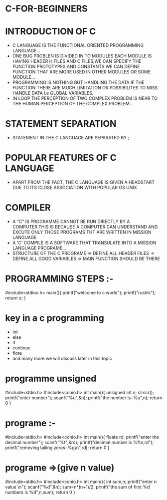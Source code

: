 # C-FOR-BEGINNERS

# INTRODUCTION OF C
* C LANGUAGE IS THE FUNCTIONAL ORIENTED PROGRAMMING LANGUAGE...
* ONE BUG PROBLEN IS DIVIDED IN TO MODULES EACH MODULE IS HAVING HEADER H FILES AND C FILES,WE CAN SPECIFY THE FUNCTION PROTOTYPES,AND CONSTANTS WE CAN DEFINE FUNCTION THAT ARE   MORE USED IN OTHER MODULES OR SOME MODULE...
* PROGRAMMING IS NOTHING BUT HANDLING THE DATA IF THE FUNCTION THERE ARE MUCH LIMITATION OR POSSIBILITES TO MISS HANDLE DATA I.e GLOBAL VARIABLES..
* IN LOOP THE PERCEPTION OF TWO COMPLEX PROBLEM IS NEAR TO THE HUMAN PERCEPTION OF THE COMPLEX PROBLEM..
# STATEMENT SEPARATION
* STATEMENT IN THE C LANGUAGE ARE SEPARATED BY ;
# POPULAR FEATURES OF C LANGUAGE
* APART FROM THE FACT, THE C LANGUAGE IS GIVEN A HEADSTART DUE TO ITS CLOSE ASSOCIATION WITH POPULAR OS UNIX
# COMPILER 
* A "C" IS PROGRAMME CANNOT BE RUN DIRECTLY BY A COMPUTER.THIS IS BECAUSE A COMPUTER CAN UNDERSTAND AND EXCUTE ONLY THOSE PROGRAMS THT ARE WRITTEN IN MISSION LANGUAGE
* A 'C' COMPILE IS A SOFTWARE THAT TRANSULATE INTO A MISSION LANGUAGE PROGRAME...
* STRUCTURE OF THE C PROGRAME
=> DEFINE ALL HEADER FILES 
-> DEFINE ALL GOOD VARIABLES
=> MAIN FUNCTION SHOULD BE THERE
# PROGRAMMING STEPS :-
#include<stdioo.h>
main(){
printf("welcome to c world");
printf("rushik");
return o;
}
# key in a c programming
* int
* else
* if
* continue
* flote
* and many more we will discuss later in this topic
# programme unsigned
 #include<stdio.h>
 #include<conio.h>
 int main(){
 unsigned int n;
 clrscr();
 printf("enter number");
 scanf("%u",&n);
 printf("the number is :%u",n);
 return 0
 }
 # programe :-
#include<stdio.h>
#include<conio.h>
int main(){
 floate rd;
printf("enter the decimal number");
scanf("%f",&rd);
printf("decimal number is %f\n,rd");
printf("removing tailing zeros :%g\n",rd); 
return 0
}
# programe =>(give n value)
 #include<stdio.h>
 #include<conio.h>
 int main(){
 int sum,n;
 printf("enter n value \n");
 scanf("%d",&n);
 sum=n*(n+1)/2;
 printf("the sum of first %d numbers is %d",n,sum);
 return 0
 }
